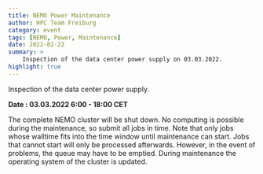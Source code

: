 ```yaml
---
title: NEMO Power Maintenance
author: HPC Team Freiburg
category: event
tags: [NEMO, Power, Maintenance]
date: 2022-02-22
summary: >
    Inspection of the data center power supply on 03.03.2022.
highlight: true
---
```


Inspection of the data center power supply.

**Date : 03.03.2022 6:00 - 18:00 CET**

The complete NEMO cluster will be shut down.
No computing is possible during the maintenance, so submit all jobs in time.
Note that only jobs whose walltime fits into the time window until maintenance can start.
Jobs that cannot start will only be processed afterwards.
However, in the event of problems, the queue may have to be emptied.
During maintenance the operating system of the cluster is updated.
